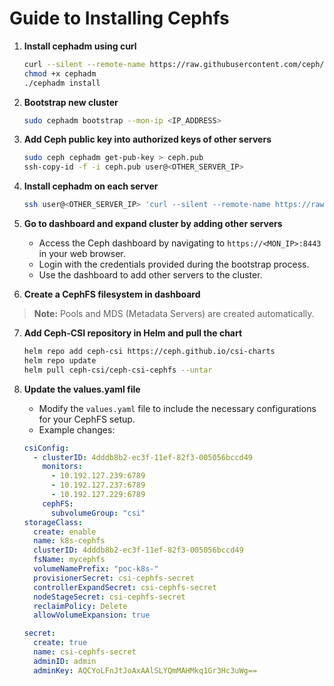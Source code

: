 # Guide to Installing Cephfs

1. **Install cephadm using curl**

   ```sh
   curl --silent --remote-name https://raw.githubusercontent.com/ceph/ceph/master/src/cephadm/cephadm
   chmod +x cephadm
   ./cephadm install
   ```
2. **Bootstrap new cluster**

   ```sh
   sudo cephadm bootstrap --mon-ip <IP_ADDRESS>
   ```
3. **Add Ceph public key into authorized keys of other servers**

   ```sh
   sudo ceph cephadm get-pub-key > ceph.pub
   ssh-copy-id -f -i ceph.pub user@<OTHER_SERVER_IP>
   ```
4. **Install cephadm on each server**

   ```sh
   ssh user@<OTHER_SERVER_IP> 'curl --silent --remote-name https://raw.githubusercontent.com/ceph/ceph/master/src/cephadm/cephadm && chmod +x cephadm && sudo ./cephadm install'
   ```
5. **Go to dashboard and expand cluster by adding other servers**

   - Access the Ceph dashboard by navigating to `https://<MON_IP>:8443` in your web browser.
   - Login with the credentials provided during the bootstrap process.
   - Use the dashboard to add other servers to the cluster.
6. **Create a CephFS filesystem in dashboard**

> **Note:** Pools and MDS (Metadata Servers) are created automatically.

7. **Add Ceph-CSI repository in Helm and pull the chart**

   ```sh
   helm repo add ceph-csi https://ceph.github.io/csi-charts
   helm repo update
   helm pull ceph-csi/ceph-csi-cephfs --untar
   ```
8. **Update the values.yaml file**

   - Modify the `values.yaml` file to include the necessary configurations for your CephFS setup.
   - Example changes:

   ```yaml
   csiConfig: 
     - clusterID: 4dddb8b2-ec3f-11ef-82f3-005056bccd49
       monitors:
         - 10.192.127.239:6789
         - 10.192.127.237:6789
         - 10.192.127.229:6789
       cephFS:
         subvolumeGroup: "csi"
   storageClass:
     create: enable
     name: k8s-cephfs
     clusterID: 4dddb8b2-ec3f-11ef-82f3-005056bccd49
     fsName: mycephfs
     volumeNamePrefix: "poc-k8s-"
     provisionerSecret: csi-cephfs-secret
     controllerExpandSecret: csi-cephfs-secret
     nodeStageSecret: csi-cephfs-secret
     reclaimPolicy: Delete
     allowVolumeExpansion: true

   secret:
     create: true
     name: csi-cephfs-secret
     adminID: admin
     adminKey: AQCYoLFnJtJoAxAAlSLYQmMAHMkq1Gr3Hc3uWg==
   ```
